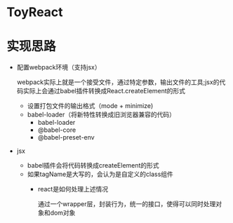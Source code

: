 # ToyReact

# 实现思路

  - 配置webpack环境（支持jsx）

    webpack实际上就是一个接受文件，通过特定参数，输出文件的工具;jsx的代码实际上会通过babel插件转换成React.createElement的形式

    - 设置打包文件的输出格式（mode + minimize)
    - babel-loader（将新特性转换成旧浏览器兼容的代码）
      - babel-loader
      - @babel-core
      - @babel-preset-env

  - jsx
    - babel插件会将代码转换成createElement的形式
    - 如果tagName是大写的，会认为是自定义的class组件
      -  react是如何处理上述情况
        
          通过一个wrapper层，封装行为，统一的接口，使得可以同时处理对象和dom对象
